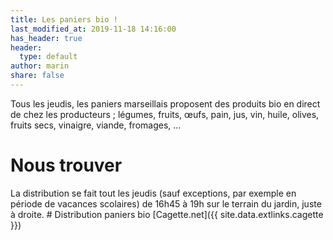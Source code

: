```yaml
---
title: Les paniers bio !
last_modified_at: 2019-11-18 14:16:00
has_header: true
header:
  type: default
author: marin
share: false
---
```


Tous les jeudis, les paniers marseillais proposent des produits bio en direct de chez les producteurs ; l&eacute;gumes, fruits, œufs, pain, jus, vin, huile, olives, fruits secs, vinaigre, viande, fromages, …

# Nous trouver

La distribution se fait tout les jeudis (sauf exceptions, par exemple en p&eacute;riode de vacances scolaires) de 16h45 &agrave; 19h sur le terrain du jardin, juste &agrave; droite. \# Distribution paniers bio [Cagette.net]({{ site.data.extlinks.cagette }})

